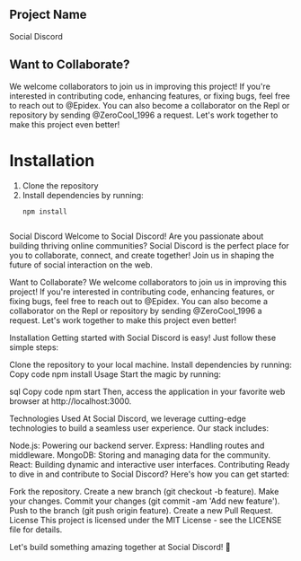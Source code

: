## Project Name
Social Discord

## Want to Collaborate?

We welcome collaborators to join us in improving this project! If you're interested in contributing code, enhancing features, or fixing bugs, feel free to reach out to @Epidex. You can also become a collaborator on the Repl or repository by sending @ZeroCool_1996 a request. Let's work together to make this project even better!


# Installation
1. Clone the repository
2. Install dependencies by running:
   ```bash
   npm install



Social Discord
Welcome to Social Discord!
Are you passionate about building thriving online communities? Social Discord is the perfect place for you to collaborate, connect, and create together! Join us in shaping the future of social interaction on the web.

Want to Collaborate?
We welcome collaborators to join us in improving this project! If you're interested in contributing code, enhancing features, or fixing bugs, feel free to reach out to @Epidex. You can also become a collaborator on the Repl or repository by sending @ZeroCool_1996 a request. Let's work together to make this project even better!

Installation
Getting started with Social Discord is easy! Just follow these simple steps:

Clone the repository to your local machine.
Install dependencies by running:
Copy code
npm install
Usage
Start the magic by running:

sql
Copy code
npm start
Then, access the application in your favorite web browser at http://localhost:3000.

Technologies Used
At Social Discord, we leverage cutting-edge technologies to build a seamless user experience. Our stack includes:

Node.js: Powering our backend server.
Express: Handling routes and middleware.
MongoDB: Storing and managing data for the community.
React: Building dynamic and interactive user interfaces.
Contributing
Ready to dive in and contribute to Social Discord? Here's how you can get started:

Fork the repository.
Create a new branch (git checkout -b feature).
Make your changes.
Commit your changes (git commit -am 'Add new feature').
Push to the branch (git push origin feature).
Create a new Pull Request.
License
This project is licensed under the MIT License - see the LICENSE file for details.

Let's build something amazing together at Social Discord! 🚀
